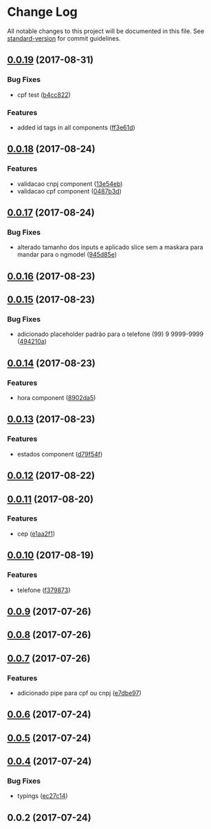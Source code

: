 # Change Log

All notable changes to this project will be documented in this file. See [standard-version](https://github.com/conventional-changelog/standard-version) for commit guidelines.

<a name="0.0.19"></a>
## [0.0.19](https://github.com/nbfontana/ngx-br/compare/v0.0.18...v0.0.19) (2017-08-31)


### Bug Fixes

* cpf test ([b4cc822](https://github.com/nbfontana/ngx-br/commit/b4cc822))


### Features

* added id tags in all components ([ff3e61d](https://github.com/nbfontana/ngx-br/commit/ff3e61d))



<a name="0.0.18"></a>
## [0.0.18](https://github.com/nbfontana/ngx-br/compare/v0.0.17...v0.0.18) (2017-08-24)


### Features

* validacao cnpj component ([13e54eb](https://github.com/nbfontana/ngx-br/commit/13e54eb))
* validacao cpf component ([0487b3d](https://github.com/nbfontana/ngx-br/commit/0487b3d))



<a name="0.0.17"></a>
## [0.0.17](https://github.com/nbfontana/ngx-br/compare/v0.0.16...v0.0.17) (2017-08-24)


### Bug Fixes

* alterado tamanho dos inputs e aplicado slice sem a maskara para mandar para o ngmodel ([945d85e](https://github.com/nbfontana/ngx-br/commit/945d85e))



<a name="0.0.16"></a>
## [0.0.16](https://github.com/nbfontana/ngx-br/compare/v0.0.15...v0.0.16) (2017-08-23)



<a name="0.0.15"></a>
## [0.0.15](https://github.com/nbfontana/ngx-br/compare/v0.0.14...v0.0.15) (2017-08-23)


### Bug Fixes

* adicionado placeholder padrão para o telefone (99) 9 9999-9999 ([494210a](https://github.com/nbfontana/ngx-br/commit/494210a))



<a name="0.0.14"></a>
## [0.0.14](https://github.com/nbfontana/ngx-br/compare/v0.0.13...v0.0.14) (2017-08-23)


### Features

* hora component ([8902da5](https://github.com/nbfontana/ngx-br/commit/8902da5))



<a name="0.0.13"></a>
## [0.0.13](https://github.com/nbfontana/ngx-br/compare/v0.0.12...v0.0.13) (2017-08-23)


### Features

* estados component ([d79f54f](https://github.com/nbfontana/ngx-br/commit/d79f54f))



<a name="0.0.12"></a>
## [0.0.12](https://github.com/nbfontana/ngx-br/compare/v0.0.11...v0.0.12) (2017-08-22)



<a name="0.0.11"></a>
## [0.0.11](https://github.com/nbfontana/ngx-br/compare/v0.0.10...v0.0.11) (2017-08-20)


### Features

* cep ([e1aa2f1](https://github.com/nbfontana/ngx-br/commit/e1aa2f1))



<a name="0.0.10"></a>
## [0.0.10](https://github.com/nbfontana/ngx-br/compare/v0.0.9...v0.0.10) (2017-08-19)


### Features

* telefone ([f379873](https://github.com/nbfontana/ngx-br/commit/f379873))



<a name="0.0.9"></a>
## [0.0.9](https://github.com/nbfontana/ngx-br/compare/v0.0.8...v0.0.9) (2017-07-26)



<a name="0.0.8"></a>
## [0.0.8](https://github.com/nbfontana/ngx-br/compare/v0.0.7...v0.0.8) (2017-07-26)



<a name="0.0.7"></a>
## [0.0.7](https://github.com/nbfontana/ngx-br/compare/v0.0.6...v0.0.7) (2017-07-26)


### Features

* adicionado pipe para cpf ou cnpj ([e7dbe97](https://github.com/nbfontana/ngx-br/commit/e7dbe97))



<a name="0.0.6"></a>
## [0.0.6](https://github.com/nbfontana/ngx-br/compare/v0.0.5...v0.0.6) (2017-07-24)



<a name="0.0.5"></a>
## [0.0.5](https://github.com/nbfontana/ngx-br/compare/v0.0.4...v0.0.5) (2017-07-24)



<a name="0.0.4"></a>
## [0.0.4](https://github.com/nbfontana/ngx-br/compare/v0.0.2...v0.0.4) (2017-07-24)


### Bug Fixes

* typings ([ec27c14](https://github.com/nbfontana/ngx-br/commit/ec27c14))



<a name="0.0.2"></a>
## 0.0.2 (2017-07-24)
